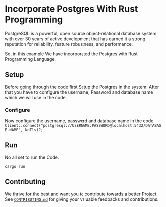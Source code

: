 # Incorporate Postgres With Rust Programming

PostgreSQL is a powerful, open source object-relational database system with over 30 years of active development that has earned it a strong reputation for reliability, feature robustness, and performance.

So, in this example We have incorporated the Postgres with Rust Programming Language.

## Setup
Before going through the code first <a href="https://www.youtube.com/watch?v=-LwI4HMR_Eg">Setup</a> the Postgres in the system.
After that you have to configure the username, Password and database name which we will use in the code.

### Configure 
Now configure the username, password and database name in the code.
`Client::connect("postgresql://USERNAME:PASSWORD@localhost:5432/DATABASE-NAME", NoTls)?;`

## Run
No all set to run the Code.

`cargo run`

## Contributing
We thrive for the best and want you to contribute towards a better Project. See [`CONTRIBUTING.md`](CONTRIBUTING.md) for giving your valuable feedbacks and contributions.